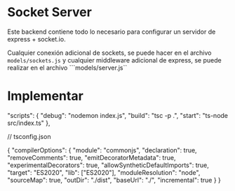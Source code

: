 # Socket Server

Este backend contiene todo lo necesario para configurar un servidor de express + socket.io.

Cualquier conexión adicional de sockets, se puede hacer en el archivo ```models/sockets.js``` y cualquier middleware adicional de express, se puede realizar en el archivo ```models/server.js``

# Implementar
"scripts": {
  "debug": "nodemon index.js",
  "build": "tsc -p .",
  "start": "ts-node src/index.ts"
},

// tsconfig.json

{
  "compilerOptions": {
    "module": "commonjs",
    "declaration": true,
    "removeComments": true,
    "emitDecoratorMetadata": true,
    "experimentalDecorators": true,
    "allowSyntheticDefaultImports": true,
    "target": "ES2020",
    "lib": ["ES2020"],
    "moduleResolution": "node",
    "sourceMap": true,
    "outDir": "./dist",
    "baseUrl": "./",
    "incremental": true
  }
}